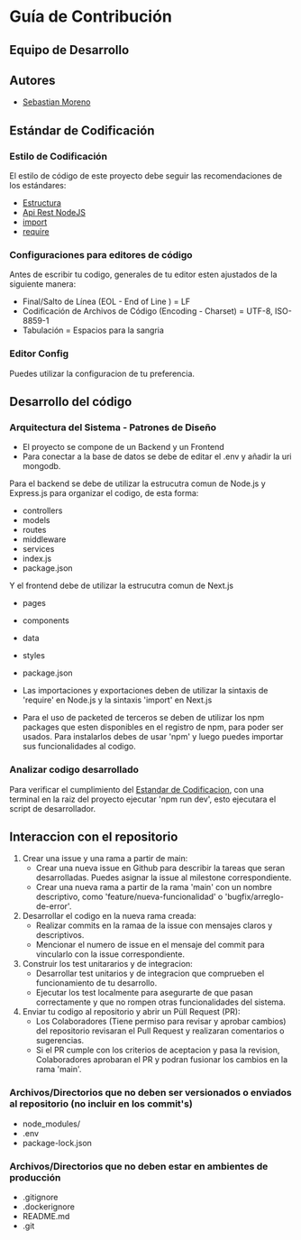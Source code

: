 # Guía de Contribución

## Equipo de Desarrollo

## Autores

- [Sebastian Moreno](https://github.com/Vyndrean)

## Estándar de Codificación

### Estilo de Codificación

El estilo de código de este proyecto debe seguir las recomendaciones de los estándares:

-   [Estructura](https://nextjs.org/docs/getting-started/project-structure)
-   [Api Rest NodeJS](https://www.freecodecamp.org/news/rest-api-design-best-practices-build-a-rest-api/)
-   [import](https://developer.mozilla.org/es/docs/Web/JavaScript/Reference/Statements/import)
-   [require](https://nodejs.org/api/modules.html)

### Configuraciones para editores de código

Antes de escribir tu codigo, generales de tu editor esten ajustados de la siguiente manera:

-   Final/Salto de Línea (EOL - End of Line ) = LF
-   Codificación de Archivos de Código (Encoding - Charset) = UTF-8, ISO-8859-1
-   Tabulación = Espacios para la sangria

### Editor Config

Puedes utilizar la configuracion de tu preferencia.

## Desarrollo del código

### Arquitectura del Sistema - Patrones de Diseño

-   El proyecto se compone de un Backend y un Frontend
-   Para conectar a la base de datos se debe de editar el .env y añadir la uri mongodb.

Para el backend se debe de utilizar la estrucutra comun de Node.js y Express.js para organizar el codigo, de esta forma:
-   controllers
-   models
-   routes
-   middleware
-   services
-   index.js
-   package.json

Y el frontend debe de utilizar la estrucutra comun de Next.js
-   pages
-   components
-   data
-   styles
-   package.json


-   Las importaciones y exportaciones deben de utilizar la sintaxis de 'require' en Node.js y la sintaxis 'import' en Next.js

-   Para el uso de packeted de terceros se deben de utilizar los npm packages que esten disponibles en el registro de npm, para poder ser usados. Para instalarlos debes de usar 'npm' y luego puedes importar sus funcionalidades al codigo.

### Analizar codigo desarrollado

Para verificar el cumplimiento del [Estandar de Codificacion](#estándar-de-codificación), con una terminal en la raiz del proyecto ejecutar 'npm run dev', esto ejecutara el script de desarrollador.

## Interaccion con el repositorio

1. Crear una issue y una rama a partir de main:
    - Crear una nueva issue en Github para describir la tareas que seran desarrolladas. Puedes asignar la issue al milestone correspondiente.
    - Crear una nueva rama a partir de la rama 'main' con un nombre descriptivo, como 'feature/nueva-funcionalidad' o 'bugfix/arreglo-de-error'.
2. Desarrollar el codigo en la nueva rama creada:
    - Realizar commits en la ramaa de la issue con mensajes claros y descriptivos.
    - Mencionar el numero de issue en el mensaje del commit para vincularlo con la issue correspondiente.
3. Construir los test unitararios y de integracion:
    - Desarrollar test unitarios y de integracion que comprueben el funcionamiento de tu desarrollo.
    - Ejecutar los test localmente para asegurarte de que pasan correctamente y que no rompen otras funcionalidades del sistema.
4. Enviar tu codigo al repositorio y abrir un Püll Request (PR):
    - Los Colaboradores (Tiene permiso para revisar y aprobar cambios) del repositorio revisaran el Pull Request y realizaran comentarios o sugerencias.
    - Si el PR cumple con los criterios de aceptacion y pasa la revision, Colaboradores aprobaran el PR y podran fusionar los cambios en la rama 'main'.


### Archivos/Directorios que no deben ser versionados o enviados al repositorio (**no** incluir en los **commit's**)

- node_modules/
- .env
- package-lock.json

### Archivos/Directorios que no deben estar en ambientes de producción

- .gitignore
- .dockerignore
- README.md
- .git